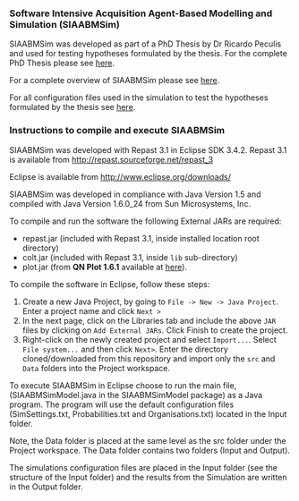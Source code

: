 ### Software Intensive Acquisition Agent-Based Modelling and Simulation (SIAABMSim)

SIAABMSim was developed as part of a PhD Thesis by Dr Ricardo Peculis and used for testing hypotheses formulated by the thesis.
For the complete PhD Thesis please see  [here](https://github.com/peculis/SIAABMSim/blob/master/docs/RPeculis-PhDThesis-UniSA-Final.pdf).

For a complete overview of SIAABMSim please see [here](https://github.com/peculis/SIAABMSim/blob/master/docs/SIAABMSimSimulationEnvironment.pdf).

For all configuration files used in the simulation to test the hypotheses formulated by the thesis see [here](https://github.com/peculis/SIAABMSim/tree/master/docs/Simulation%20-%20Configuration%20Files).

### Instructions to compile and execute SIAABMSim

SIAABMSim was developed with Repast 3.1 in Eclipse SDK 3.4.2. Repast 3.1 is available from http://repast.sourceforge.net/repast_3

Eclipse is available from http://www.eclipse.org/downloads/

SIAABMSim was developed in compliance with Java Version 1.5 and compiled
with Java Version 1.6.0_24 from Sun Microsystems, Inc.

To compile and run the software the following External JARs are required:
* repast.jar (included with Repast 3.1, inside installed location root directory)
* colt.jar (included with Repast 3.1, inside `lib` sub-directory)
* plot.jar (from **QN Plot 1.6.1** available at [here](https://sourceforge.net/projects/qn-plot/)).

To compile the software in Eclipse, follow these steps:

1. Create a new Java Project, by going to `File -> New -> Java Project`. Enter a project name and click `Next >`
2. In the next page, click on the Libraries tab and include the above `JAR` files by clicking on `Add External JARs`. Click Finish to create the project.
3. Right-click on the newly created project and select `Import...`. Select `File system...` and then click `Next>`. Enter the directory cloned/downloaded from this repository and import only the `src` and `Data` folders into the Project workspace.


To execute SIAABMSim in Eclipse choose to run the main file, (SIAABMSimModel.java in the SIAABMSimModel package) as a Java program. The program will use the default configuration files (SimSettings.txt, Probabilities.txt and Organisations.txt) located in the Input folder.

Note, the Data folder is placed at the same level as the src folder under the Project workspace. The Data folder contains two folders (Input and Output).

The simulations configuration files are placed in the Input folder (see the structure of the Input folder) and the results from the Simulation are written in the Output folder.

